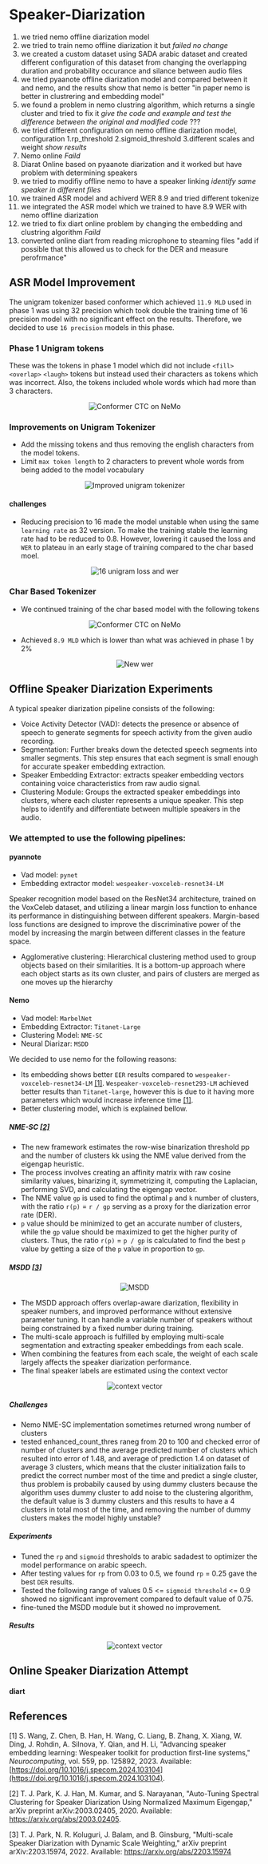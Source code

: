 # Speaker-Diarization

1. we tried nemo offline diarization model
2. we tried to train nemo offline diarization it but *failed no change*
3. we created a custom dataset using SADA arabic dataset and created different configuration of this dataset from changing the overlapping duration and probability occurance and silance between audio files
4. we tried pyaanote offline diarization model and compared between it and nemo, and the results show that nemo is better "in paper nemo is better in clustrering and embedding model"
5. we found a problem in nemo clustring algorithm, which returns a single cluster and tried to fix it *give the code and example and test the difference between the original and modified code* ???
6. we tried different configuration on nemo offline diarization model, configuration 1.rp_threshold 2.sigmoid_threshold 3.different scales and weight *show results*
7. Nemo online *Faild*
8. Diarat Online based on pyaanote diarization and it worked but have problem with determining speakers
9. we tried to modifiy offline nemo to have a speaker linking *identify same speaker in different files*
10. we trained ASR model and achiverd WER 8.9 and tried different tokenize 
11. we integrated the ASR model which we trained to have 8.9 WER with nemo offline diarization
12. we tried to fix diart online problem by changing the embedding and clustring algorithm *Faild*
13. converted online diart from reading microphone to steaming files "add if possible that this allowed us to check for the DER and measure perofrmance"

## ASR Model Improvement
The unigram tokenizer based conformer which achieved  `11.9 MLD` used in phase 1 was using 32 precision which took double the training time of 16 precision model with no significant effect on the results. Therefore, we decided to use `16 precision` models in this phase.

### Phase 1 Unigram tokens
These was the tokens in phase 1 model which did not include `<fill>` `<overlap>` `<laugh>` tokens but instead used their characters as tokens which was incorrect. Also, the tokens included whole words which had more than 3 characters.
<p align="center">
  <img src="https://github.com/OmarIsmailAbdelrahman/MTC-Competiton/assets/81030289/f9a36541-1f66-4047-9d98-83fd6380af52" alt="Conformer CTC on NeMo"/>
</p>

### Improvements on Unigram Tokenizer
- Add the missing tokens and thus removing the english characters from the model tokens.
- Limit `max token length` to 2 characters to prevent whole words from being added to the model vocabulary
<p align="center">
  <img src="https://github.com/user-attachments/assets/4ad45c4a-a5ba-438f-ae58-ca5192caf08c" alt="Improved unigram tokenizer"/>
</p>

#### challenges
- Reducing precision to 16 made the model unstable when using the same `learning rate` as 32 version. To make the training stable the learning rate had to be reduced to 0.8. However, lowering it caused the loss and `WER` to plateau in an early stage of training compared to the char based moel.
<p align="center">
  <img src="https://github.com/user-attachments/assets/3ca85c19-9390-450b-80f0-9dc22c460d5a" alt="16 unigram loss and wer"/>
</p>

### Char Based Tokenizer
- We continued training of the char based model with the following tokens
<p align="center">
  <img src="https://github.com/OmarIsmailAbdelrahman/MTC-Competiton/assets/81030289/7efadcd7-5f05-4202-b299-31b357309eca" alt="Conformer CTC on NeMo"/>
</p>

- Achieved `8.9 MLD` which is lower than what was achieved in phase 1 by 2%

<p align="center">
  <img src="https://github.com/user-attachments/assets/33697d5b-6381-478a-87e9-ccadfe05563e" alt="New wer"/>
</p>

## Offline Speaker Diarization Experiments
A typical speaker diarization pipeline consists of the following:
- Voice Activity Detector (VAD): detects the presence or absence of speech to generate segments for speech activity from the given audio recording.
- Segmentation: Further breaks down the detected speech segments into smaller segments. This step ensures that each segment is small enough for accurate speaker embedding extraction.
- Speaker Embedding Extractor: extracts speaker embedding vectors containing voice characteristics from raw audio signal.
- Clustering Module: Groups the extracted speaker embeddings into clusters, where each cluster represents a unique speaker. This step helps to identify and differentiate between multiple speakers in the audio.

### We attempted to use the following pipelines:
#### pyannote
 - Vad model: `pynet`
 - Embedding extractor model: `wespeaker-voxceleb-resnet34-LM`
 
Speaker recognition model based on the ResNet34 architecture, trained on the VoxCeleb dataset, and utilizing a linear margin loss function to enhance its performance in distinguishing between different speakers. Margin-based loss functions are designed to improve the discriminative power of the model by increasing the margin between different classes in the feature space.
 - Agglomerative clustering: Hierarchical clustering method used to group objects based on their similarities. It is a bottom-up approach where each object starts as its own cluster, and pairs of clusters are merged as one moves up the hierarchy

#### Nemo
- Vad model: `MarbelNet`
- Embedding Extractor: `Titanet-Large`
- Clustering Model: `NME-SC`
- Neural Diarizar: `MSDD`


We decided to use nemo for the following reasons: 
- Its embedding shows better `EER` results compared to `wespeaker-voxceleb-resnet34-LM` [[1]](#references). `Wespeaker-voxceleb-resnet293-LM` achieved better results than `Titanet-large`, however this is due to it having more parameters which would increase inference time [[1]](#references).
- Better clustering model, which is explained bellow.

##### NME-SC [[2]](#references)
- The new framework estimates the row-wise binarization threshold pp and the number of clusters kk using the NME value derived from the eigengap heuristic.
- The process involves creating an affinity matrix with raw cosine similarity values, binarizing it, symmetrizing it, computing the Laplacian, performing SVD, and calculating the eigengap vector.
- The NME value `gp` is used to find the optimal `p` and `k` number of clusters, with the ratio `r(p)` = `r / gp` serving as a proxy for the diarization error rate (DER).
- `p` value should be minimized to get an
  accurate number of clusters, while the `gp` value should be
  maximized to get the higher purity of clusters. Thus,
  the ratio `r(p)` = `p / gp` is calculated to find the best `p` value by getting a size of the `p` value in proportion to `gp`.
##### MSDD [[3]](#references)
<p align="center">
  <img src="https://github.com/user-attachments/assets/e130e28a-1858-483d-9593-6d52485cf742" alt="MSDD"/>
</p>

- The MSDD approach offers overlap-aware diarization, flexibility in speaker numbers, and improved performance without extensive parameter tuning. It can handle a variable number of speakers without being constrained by a fixed number during training. 
- The multi-scale approach is fulfilled by employing multi-scale segmentation and extracting speaker embeddings from each scale.
- When combining the features from each scale, the weight of each scale largely affects the speaker diarization performance.
- The final speaker labels are estimated using the context vector
<p align="center">
  <img src="https://github.com/user-attachments/assets/deaf8724-6b84-460a-8133-de1c03a2ae14" alt="context vector"/>
</p>

##### Challenges
- Nemo NME-SC implementation sometimes returned wrong number of clusters
- tested enhanced_count_thres raneg from 20 to 100 and checked error of number of clusters and the average predicted number of clusters which resulted into error of 1.48, and average of prediction 1.4 on dataset of average 3 clusters, which means that the cluster initialization fails to predict the correct number most of the time and predict a single cluster, thus problem is probabily caused by using dummy clusters because the algorithm uses dummy cluster to add noise to the clustering algorithm, the default value is 3 dummy clusters and this results to have a 4 clusters in total most of the time, and removing the number of dummy clusters makes the model highly unstable? 

##### Experiments
- Tuned the `rp` and `sigmoid` thresholds to arabic sadadest to optimizer the model performance on arabic speech.
- After testing values for `rp` from 0.03 to 0.5, we found `rp` = 0.25 gave the best `DER` results.
- Tested  the following range of values 0.5 <= `sigmoid threshold` <= 0.9 showed no significant improvement compared to default value of 0.75.
- fine-tuned the MSDD module but it showed no improvement.

##### Results
<p align="center">
  <img src="https://github.com/user-attachments/assets/b76d786c-8569-4a29-a884-30a7b852c124" alt="context vector"/>
</p>


## Online Speaker Diarization Attempt
#### diart

## References
[1] S. Wang, Z. Chen, B. Han, H. Wang, C. Liang, B. Zhang, X. Xiang, W. Ding, J. Rohdin, A. Silnova, Y. Qian, and H. Li, "Advancing speaker embedding learning: Wespeaker toolkit for production first-line systems," *Neurocomputing*, vol. 559, pp. 125892, 2023. Available: [https://doi.org/10.1016/j.specom.2024.103104](https://doi.org/10.1016/j.specom.2024.103104).

[2] T. J. Park, K. J. Han, M. Kumar, and S. Narayanan, "Auto-Tuning Spectral Clustering for Speaker Diarization Using Normalized Maximum Eigengap," arXiv preprint arXiv:2003.02405, 2020. Available: https://arxiv.org/abs/2003.02405.

[3] T. J. Park, N. R. Koluguri, J. Balam, and B. Ginsburg, "Multi-scale Speaker Diarization with Dynamic Scale Weighting," arXiv preprint arXiv:2203.15974, 2022. Available: https://arxiv.org/abs/2203.15974
